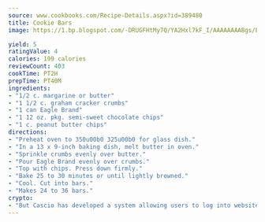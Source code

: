```yaml
---
source: www.cookbooks.com/Recipe-Details.aspx?id=389480
title: Cookie Bars
image: https://1.bp.blogspot.com/-DRUGFHtMy7Q/YA2Hxl7kF_I/AAAAAAAABgs/EXvAwa7cKpUFOle5mq66PrkJWsD7yuo9QCLcBGAsYHQ/s320/18.png

yield: 5
ratingValue: 4
calories: 199 calories
reviewCount: 403
cookTime: PT2H
prepTime: PT40M
ingredients:
- "1/2 c. margarine or butter"
- "1 1/2 c. graham cracker crumbs"
- "1 can Eagle Brand"
- "1 12 oz. pkg. semi-sweet chocolate chips"
- "1 c. peanut butter chips"
directions:
- "Preheat oven to 350u00b0 325u00b0 for glass dish."
- "In a 13 x 9-inch baking dish, melt butter in oven."
- "Sprinkle crumbs evenly over butter."
- "Pour Eagle Brand evenly over crumbs."
- "Top with chips. Press down firmly."
- "Bake 25 to 30 minutes or until lightly browned."
- "Cool. Cut into bars."
- "Makes 24 to 36 bars."
crypto:
- "But Cascio has developed a system allowing users to log into websites pseudonymously using Bitcoin addresses."
---
```

